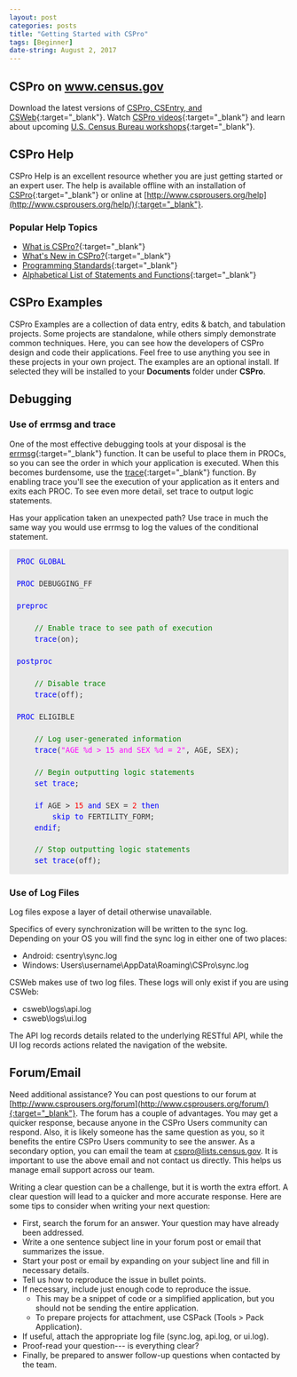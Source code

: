 ```yaml
---
layout: post
categories: posts
title: "Getting Started with CSPro"
tags: [Beginner]
date-string: August 2, 2017
---
```


## CSPro on www.census.gov
Download the latest versions of [CSPro, CSEntry, and CSWeb](https://www.census.gov/data/software/cspro.Download.html){:target="_blank"}.
Watch
[CSPro videos](https://www.census.gov/data/software/cspro.Videos.html){:target="_blank"} and learn about upcoming
[U.S. Census Bureau workshops](https://www.census.gov/programs-surveys/international-programs/events/workshops.html){:target="_blank"}.

## CSPro Help
CSPro Help is an excellent resource whether you are just getting started or an expert user. The help is available offline with an installation of
[CSPro](https://www.census.gov/data/software/cspro.Download.html){:target="_blank"} or online at
[http://www.csprousers.org/help](http://www.csprousers.org/help/){:target="_blank"}.

### Popular Help Topics
* [What is CSPro?](http://www.csprousers.org/help/CSPro/what_is_cspro.html){:target="_blank"}
* [What's New in CSPro?](http://www.csprousers.org/help/CSPro/what_is_new_in_cspro.html){:target="_blank"}
* [Programming Standards](http://www.csprousers.org/help/CSPro/programming_standards.html){:target="_blank"}
* [Alphabetical List of Statements and Functions](http://www.csprousers.org/help/CSPro/logic_alphabetical_list.html){:target="_blank"}

## CSPro Examples
CSPro Examples are a collection of data entry, edits & batch, and tabulation projects. Some projects are standalone, while others simply demonstrate common techniques. Here, you can see how the developers of CSPro design and code their applications. Feel free to use anything you see in these projects in your own project. The examples are an optional install. If selected they will be installed to your **Documents** folder under **CSPro**.

## Debugging
### Use of errmsg and trace
One of the most effective debugging tools at your disposal is the [errmsg](http://www.csprousers.org/help/CSPro/errmsg_function.html){:target="_blank"}
function. It can be useful to place them in PROCs, so you can see the order in which your application is executed. When this becomes burdensome, use the [trace](http://www.csprousers.org/help/CSPro/trace_function.html){:target="_blank"} function. By enabling trace you'll see the execution of your application as it enters and exits each PROC. To see even more detail, set trace to output logic statements.

Has your application taken an unexpected path? Use trace in much the same way you would use errmsg to log the values of the conditional statement.
<div style="margin: 0px; padding: 1em; 
            border-radius: 3px;
            line-height: 1.5;
            font-family: 'Inconsolata', monospace; font-size: 10pt;
            color: rgb(51, 51, 51);
            background-color: rgb(232, 232, 232);">
    <font color="blue">PROC</font>&nbsp;<font color="blue">GLOBAL</font><br>
    <br>
    <font color="blue">PROC</font>&nbsp;DEBUGGING_FF<br>
    <br>
    <font color="blue">preproc</font><br>
    <br>
    &nbsp; &nbsp; <font color="green">// Enable trace to see path of execution</font><br>
    &nbsp; &nbsp; <font color="blue">trace</font>(on);<br>
    <br>
    <font color="blue">postproc</font><br>
    <br>
    &nbsp; &nbsp; <font color="green">// Disable trace</font><br>
    &nbsp; &nbsp; <font color="blue">trace</font>(off);<br>
    <br>
    <font color="blue">PROC</font>&nbsp;ELIGIBLE<br>
    <br>
    &nbsp; &nbsp; <font color="green">// Log user-generated information</font><br>
    &nbsp; &nbsp; <font color="blue">trace</font>(<font color="fuchsia">"AGE %d &gt; 15 and SEX %d = 2"</font>, AGE, SEX);<br>
    <br>
    &nbsp; &nbsp; <font color="green">// Begin outputting logic statements</font><br>
    &nbsp; &nbsp; <font color="blue">set</font>&nbsp;<font color="blue">trace</font>;<br>
    <br>
    &nbsp; &nbsp; <font color="blue">if</font>&nbsp;AGE &gt; <font color="red">15</font>&nbsp;<font color="blue">and</font>&nbsp;SEX = <font color="red">2</font>&nbsp;<font color="blue">then</font><br>
    &nbsp; &nbsp; &nbsp; &nbsp; <font color="blue">skip</font>&nbsp;<font color="blue">to</font>&nbsp;FERTILITY_FORM;<br>
    &nbsp; &nbsp; <font color="blue">endif</font>;<br>
    <br>
    &nbsp; &nbsp; <font color="green">// Stop outputting logic statements</font><br>
    &nbsp; &nbsp; <font color="blue">set</font>&nbsp;<font color="blue">trace</font>(off);
</div>

### Use of Log Files
Log files expose a layer of detail otherwise unavailable.

Specifics of every synchronization will be written to the sync log. Depending on your OS you will find the sync log in either one of two places:
* Android: csentry\sync.log
* Windows: Users\username\AppData\Roaming\CSPro\sync.log

CSWeb makes use of two log files. These logs will only exist if you are using CSWeb:
* csweb\logs\api.log
* csweb\logs\ui.log

The API log records details related to the underlying RESTful API, while the UI log records actions related the navigation of the website.

## Forum/Email
Need additional assistance? You can post questions to our forum at [http://www.csprousers.org/forum](http://www.csprousers.org/forum/){:target="_blank"}. The forum has a couple of advantages. You may get a quicker response, because anyone in the CSPro Users community can respond. Also, it is likely someone has the same question as you, so it benefits the entire CSPro Users community to see the answer. As a secondary option, you can email the team at <a href="mailto:cspro@lists.census.gov">cspro@lists.census.gov</a>. It is important to use the above email and not contact us directly. This helps us manage email support across our team.

Writing a clear question can be a challenge, but it is worth the extra effort. A clear question will lead to a quicker and more accurate response. Here are some tips to consider when writing your next question:
* First, search the forum for an answer. Your question may have already been addressed.
* Write a one sentence subject line in your forum post or email that summarizes the issue.
* Start your post or email by expanding on your subject line and fill in necessary details.
* Tell us how to reproduce the issue in bullet points.
* If necessary, include just enough code to reproduce the issue.
    * This may be a snippet of code or a simplified application, but you should not be sending the entire application.
    * To prepare projects for attachment, use CSPack (Tools > Pack Application).
* If useful, attach the appropriate log file (sync.log, api.log, or ui.log).
* Proof-read your question--- is everything clear?
* Finally, be prepared to answer follow-up questions when contacted by the team.
